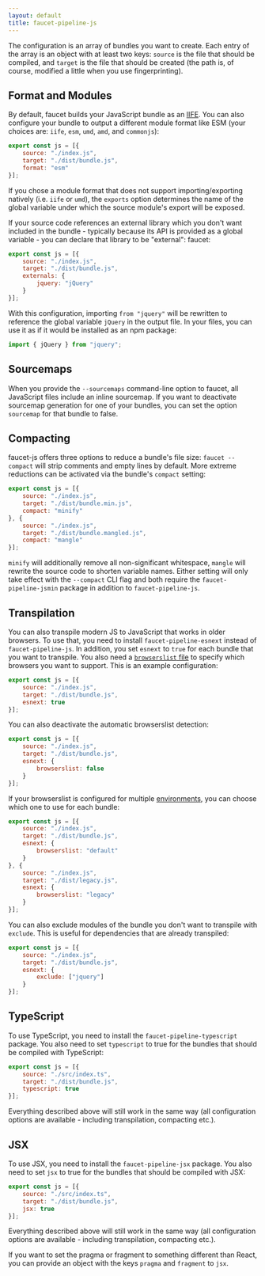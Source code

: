 ```yaml
---
layout: default
title: faucet-pipeline-js
---
```


The configuration is an array of bundles you want to create. Each entry of the
array is an object with at least two keys: `source` is the file that should
be compiled, and `target` is the file that should be created (the path is, of
course, modified a little when you use fingerprinting).


## Format and Modules

By default, faucet builds your JavaScript bundle as an [IIFE](https://en.wikipedia.org/wiki/Immediately_invoked_function_expression). You can also configure your
bundle to output a different module format like ESM (your choices are: `iife`,
`esm`, `umd`, `amd`, and `commonjs`):

```js
export const js = [{
    source: "./index.js",
    target: "./dist/bundle.js",
    format: "esm"
}];
```

If you chose a module format that does not support importing/exporting natively
(i.e. `iife` or `umd`), the `exports` option determines the name of the global
variable under which the source module's export will be exposed.

If your source code references an external library which you don't want
included in the bundle - typically because its API is provided as a global
variable - you can declare that library to be "external":
faucet:

```js
export const js = [{
    source: "./index.js",
    target: "./dist/bundle.js",
    externals: {
        jquery: "jQuery"
    }
}];
```

With this configuration, importing `from "jquery"` will be rewritten to
reference the global variable `jQuery` in the output file. In your files, you
can use it as if it would be installed as an npm package:

```js
import { jQuery } from "jquery";
```


## Sourcemaps

When you provide the `--sourcemaps` command-line option to faucet, all
JavaScript files include an inline sourcemap. If you want to deactivate
sourcemap generation for one of your bundles, you can set the option `sourcemap`
for that bundle to false.


## Compacting

faucet-js offers three options to reduce a bundle's file size:
`faucet --compact` will strip comments and empty lines by default.
More extreme reductions can be activated via the bundle's `compact` setting:

```js
export const js = [{
    source: "./index.js",
    target: "./dist/bundle.min.js",
    compact: "minify"
}, {
    source: "./index.js",
    target: "./dist/bundle.mangled.js",
    compact: "mangle"
}];
```

`minify` will additionally remove all non-significant whitespace, `mangle`
will rewrite the source code to shorten variable names. Either setting
will only take effect with the `--compact` CLI flag and both require
the `faucet-pipeline-jsmin` package in addition to `faucet-pipeline-js`.


## Transpilation

You can also transpile modern JS to JavaScript that works in older browsers. To
use that, you need to install `faucet-pipeline-esnext` instead of
`faucet-pipeline-js`. In addition, you set `esnext` to `true` for each bundle
that you want to transpile. You also need a [`browserslist`
file](https://github.com/ai/browserslist/) to specify which browsers you want to
support. This is an example configuration:

```js
export const js = [{
    source: "./index.js",
    target: "./dist/bundle.js",
    esnext: true
}];
```

You can also deactivate the automatic browserslist detection:

```js
export const js = [{
    source: "./index.js",
    target: "./dist/bundle.js",
    esnext: {
        browserslist: false
    }
}];
```

If your browserslist is configured for multiple
[environments](https://github.com/browserslist/browserslist#configuring-for-different-environments),
you can choose which one to use for each bundle:

```js
export const js = [{
    source: "./index.js",
    target: "./dist/bundle.js",
    esnext: {
        browserslist: "default"
    }
}, {
    source: "./index.js",
    target: "./dist/legacy.js",
    esnext: {
        browserslist: "legacy"
    }
}];
```

You can also exclude modules of the bundle you don't want to transpile with
`exclude`. This is useful for dependencies that are already transpiled:

```js
export const js = [{
    source: "./index.js",
    target: "./dist/bundle.js",
    esnext: {
        exclude: ["jquery"]
    }
}];
```


## TypeScript

To use TypeScript, you need to install the `faucet-pipeline-typescript` package.
You also need to set `typescript` to true for the bundles that should be
compiled with TypeScript:

```js
export const js = [{
    source: "./src/index.ts",
    target: "./dist/bundle.js",
    typescript: true
}];
```

Everything described above will still work in the same way (all configuration
options are available - including transpilation, compacting etc.).


## JSX

To use JSX, you need to install the `faucet-pipeline-jsx` package. You also
need to set `jsx` to true for the bundles that should be compiled with JSX:

```js
export const js = [{
    source: "./src/index.ts",
    target: "./dist/bundle.js",
    jsx: true
}];
```

Everything described above will still work in the same way (all configuration
options are available - including transpilation, compacting etc.).

If you want to set the pragma or fragment to something different than React, you
can provide an object with the keys `pragma` and `fragment` to `jsx`.
